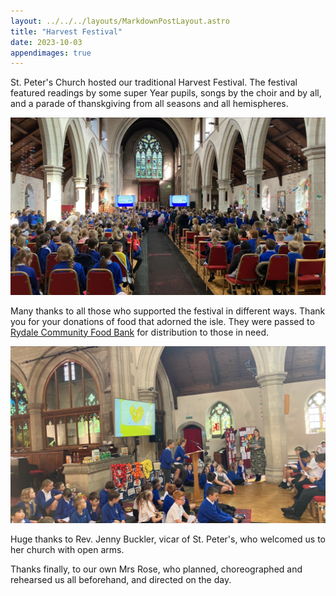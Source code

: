 ```yaml
---
layout: ../../../layouts/MarkdownPostLayout.astro
title: "Harvest Festival"
date: 2023-10-03
appendimages: true
---
```


St. Peter's Church hosted our traditional Harvest Festival. The festival featured readings by some super Year pupils, songs by the choir and by all, and a parade of thanskgiving from all seasons and all hemispheres.

![Photo of everyone in church](./_images/01.jpg)

Many thanks to all those who supported the festival in different ways. Thank you for your donations of food that adorned the isle. They were passed to [Rydale Community Food Bank](https://www.ryedalecommunityfoodbank.co.uk) for distribution to those in need.

![Photo with Mrs Rose and readers](./_images/03.jpg)

Huge thanks to Rev. Jenny Buckler, vicar of St. Peter's, who welcomed us to her church with open arms.

Thanks finally, to our own Mrs Rose, who planned, choreographed and rehearsed us all beforehand, and directed on the day.